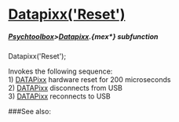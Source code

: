 # [Datapixx('Reset')](Datapixx-Reset) 
##### [Psychtoolbox](Psychtoolbox)>[Datapixx](Datapixx).{mex*} subfunction

Datapixx('Reset');

Invokes the following sequence:  
    1) [DATAPixx](DATAPixx) hardware reset for 200 microseconds  
    2) [DATAPixx](DATAPixx) disconnects from USB  
    3) [DATAPixx](DATAPixx) reconnects to USB  
  


###See also:

